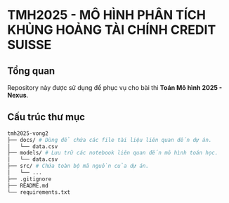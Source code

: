 # TMH2025 - MÔ HÌNH PHÂN TÍCH KHỦNG HOẢNG TÀI CHÍNH CREDIT SUISSE

## Tổng quan

Repository này được sử dụng để phục vụ cho bài thi **Toán Mô hình 2025 - Nexus**.

## Cấu trúc thư mục

```bash
tmh2025-vong2
├── docs/ # Dùng để chứa các file tài liệu liên quan đến dự án.
│   └── data.csv
├── models/ # Lưu trữ các notebook liên quan đến mô hình toán học.
│   └── data.csv
├── src/ # Chứa toàn bộ mã nguồn của dự án.
│   └── ...
├── .gitignore
├── README.md
└── requirements.txt
```